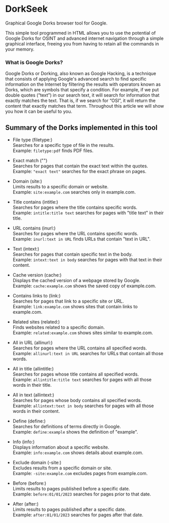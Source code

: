 # DorkSeek
Graphical Google Dorks browser tool for Google.

This simple tool programmed in HTML allows you to use the potential of Google Dorks for OSINT and advanced internet navigation through a simple graphical interface, freeing you from having to retain all the commands in your memory.

### What is Google Dorks?
Google Dorks or Dorking, also known as Google Hacking, is a technique that consists of applying Google's advanced search to find specific information on the Internet by filtering the results with operators known as Dorks, which are symbols that specify a condition. For example, if we put double quotes (“text”) in our search text, it will search for information that exactly matches the text. That is, if we search for “OSI”, it will return the content that exactly matches that term. Throughout this article we will show you how it can be useful to you.

## Summary of the Dorks implemented in this tool
- File type (filetype:)  
    Searches for a specific type of file in the results.  
    Example: `filetype:pdf` finds PDF files.

- Exact match ("")  
  Searches for pages that contain the exact text within the quotes.  
  Example: `"exact text"` searches for the exact phrase on pages.

- Domain (site:)  
  Limits results to a specific domain or website.  
  Example: `site:example.com` searches only in example.com.

- Title contains (intitle:)  
  Searches for pages where the title contains specific words.  
  Example: `intitle:title text` searches for pages with "title text" in their title.

- URL contains (inurl:)  
  Searches for pages where the URL contains specific words.  
  Example: `inurl:text in URL` finds URLs that contain "text in URL".

- Text (intext:)  
  Searches for pages that contain specific text in the body.  
  Example: `intext:text in body` searches for pages with that text in their content.

- Cache version (cache:)  
  Displays the cached version of a webpage stored by Google.  
  Example: `cache:example.com` shows the saved copy of example.com.

- Contains links to (link:)  
  Searches for pages that link to a specific site or URL.  
  Example: `link:example.com` shows sites that contain links to example.com.

- Related sites (related:)  
  Finds websites related to a specific domain.  
  Example: `related:example.com` shows sites similar to example.com.

- All in URL (allinurl:)  
  Searches for pages where the URL contains all specified words.  
  Example: `allinurl:text in URL` searches for URLs that contain all those words.

- All in title (allintitle:)  
  Searches for pages whose title contains all specified words.  
  Example: `allintitle:title text` searches for pages with all those words in their title.

- All in text (allintext:)  
  Searches for pages whose body contains all specified words.  
  Example: `allintext:text in body` searches for pages with all those words in their content.

- Define (define:)  
  Searches for definitions of terms directly in Google.  
  Example: `define:example` shows the definition of "example".

- Info (info:)  
  Displays information about a specific website.  
  Example: `info:example.com` shows details about example.com.

- Exclude domain (-site:)  
  Excludes results from a specific domain or site.  
  Example: `-site:example.com` excludes pages from example.com.

- Before (before:)  
  Limits results to pages published before a specific date.  
  Example: `before:01/01/2023` searches for pages prior to that date.

- After (after:)  
  Limits results to pages published after a specific date.  
  Example: `after:01/01/2023` searches for pages after that date.
